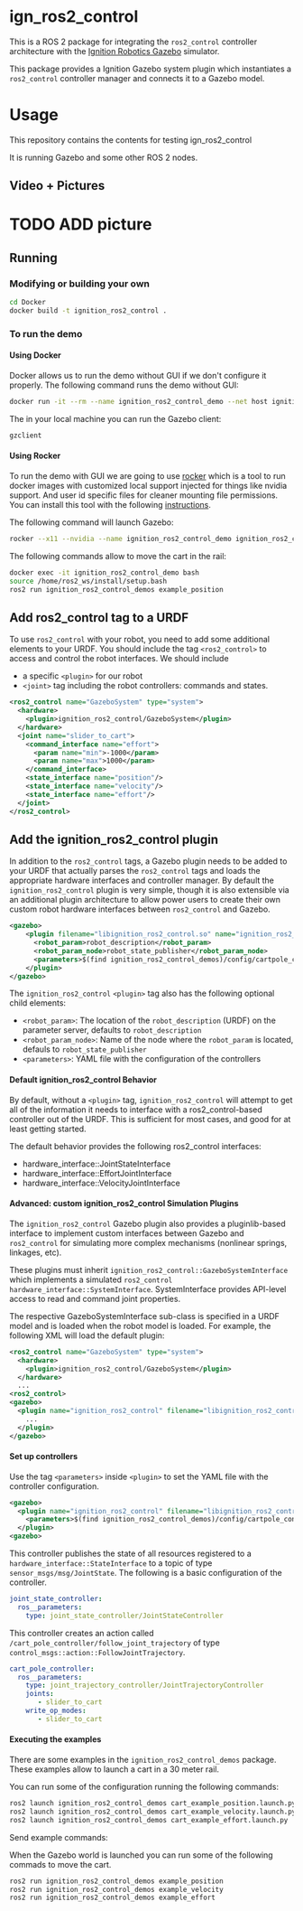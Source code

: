 # ign_ros2_control

This is a ROS 2 package for integrating the `ros2_control` controller architecture with the [Ignition Robotics Gazebo](http://ignitionrobotics.org/) simulator.

This package provides a Ignition Gazebo system plugin which instantiates a `ros2_control` controller manager and connects it to a Gazebo model.

# Usage

This repository contains the contents for testing ign_ros2_control

It is running Gazebo and some other ROS 2 nodes.

## Video + Pictures

# TODO ADD picture

## Running

### Modifying or building your own

```bash
cd Docker
docker build -t ignition_ros2_control .
```

### To run the demo

#### Using Docker

Docker allows us to run the demo without GUI if we don't configure it properly. The following command runs the demo without GUI:

```bash
docker run -it --rm --name ignition_ros2_control_demo --net host ignition_ros2_control ros2 launch ignition_ros2_control_demos cart_example_position.launch.py gui:=false
```

The in your local machine you can run the Gazebo client:

```bash
gzclient
```

#### Using Rocker

To run the demo with GUI we are going to use [rocker](https://github.com/osrf/rocker/) which is a tool to run docker
images with customized local support injected for things like nvidia support. And user id specific files for cleaner
mounting file permissions. You can install this tool with the following [instructions](https://github.com/osrf/rocker/#installation).

The following command will launch Gazebo:

```bash
rocker --x11 --nvidia --name ignition_ros2_control_demo ignition_ros2_control:latest
```

The following commands allow to move the cart in the rail:

```bash
docker exec -it ignition_ros2_control_demo bash
source /home/ros2_ws/install/setup.bash
ros2 run ignition_ros2_control_demos example_position
```


## Add ros2_control tag to a URDF

To use `ros2_control` with your robot, you need to add some additional elements to your URDF.
You should include the tag `<ros2_control>` to access and control the robot interfaces. We should
include

 - a specific `<plugin>` for our robot
 - `<joint>` tag including the robot controllers: commands and states.

```xml
<ros2_control name="GazeboSystem" type="system">
  <hardware>
    <plugin>ignition_ros2_control/GazeboSystem</plugin>
  </hardware>
  <joint name="slider_to_cart">
    <command_interface name="effort">
      <param name="min">-1000</param>
      <param name="max">1000</param>
    </command_interface>
    <state_interface name="position"/>
    <state_interface name="velocity"/>
    <state_interface name="effort"/>
  </joint>
</ros2_control>
```

## Add the ignition_ros2_control plugin

In addition to the `ros2_control` tags, a Gazebo plugin needs to be added to your URDF that
actually parses the `ros2_control` tags and loads the appropriate hardware interfaces and
controller manager. By default the `ignition_ros2_control` plugin is very simple, though it is also
extensible via an additional plugin architecture to allow power users to create their own custom
robot hardware interfaces between `ros2_control` and Gazebo.

```xml
<gazebo>
    <plugin filename="libignition_ros2_control.so" name="ignition_ros2_control">
      <robot_param>robot_description</robot_param>
      <robot_param_node>robot_state_publisher</robot_param_node>
      <parameters>$(find ignition_ros2_control_demos)/config/cartpole_controller.yaml</parameters>
    </plugin>
</gazebo>
```

The `ignition_ros2_control` `<plugin>` tag also has the following optional child elements:

 - `<robot_param>`: The location of the `robot_description` (URDF) on the parameter server, defaults to `robot_description`
 - `<robot_param_node>`: Name of the node where the `robot_param` is located, defauls to `robot_state_publisher`
 - `<parameters>`: YAML file with the configuration of the controllers

#### Default ignition_ros2_control Behavior

By default, without a `<plugin>` tag, `ignition_ros2_control` will attempt to get all of the information it needs to interface with a ros2_control-based controller out of the URDF. This is sufficient for most cases, and good for at least getting started.

The default behavior provides the following ros2_control interfaces:

 - hardware_interface::JointStateInterface
 - hardware_interface::EffortJointInterface
 - hardware_interface::VelocityJointInterface

#### Advanced: custom ignition_ros2_control Simulation Plugins

The `ignition_ros2_control` Gazebo plugin also provides a pluginlib-based interface to implement custom interfaces between Gazebo and `ros2_control` for simulating more complex mechanisms (nonlinear springs, linkages, etc).

These plugins must inherit `ignition_ros2_control::GazeboSystemInterface` which implements a simulated `ros2_control`
`hardware_interface::SystemInterface`. SystemInterface provides API-level access to read and command joint properties.

The respective GazeboSystemInterface sub-class is specified in a URDF model and is loaded when the
robot model is loaded. For example, the following XML will load the default plugin:
```xml
<ros2_control name="GazeboSystem" type="system">
  <hardware>
    <plugin>ignition_ros2_control/GazeboSystem</plugin>
  </hardware>
  ...
<ros2_control>
<gazebo>
  <plugin name="ignition_ros2_control" filename="libignition_ros2_control.so">
    ...
  </plugin>
</gazebo>
```

#### Set up controllers

Use the tag `<parameters>` inside `<plugin>` to set the YAML file with the controller configuration.

```xml
<gazebo>
  <plugin name="ignition_ros2_control" filename="libignition_ros2_control.so">
    <parameters>$(find ignition_ros2_control_demos)/config/cartpole_controller.yaml</parameters>
  </plugin>
<gazebo>
```

This controller publishes the state of all resources registered to a
`hardware_interface::StateInterface` to a topic of type `sensor_msgs/msg/JointState`.
The following is a basic configuration of the controller.

```yaml
joint_state_controller:
  ros__parameters:
    type: joint_state_controller/JointStateController
```

This controller creates an action called `/cart_pole_controller/follow_joint_trajectory` of type `control_msgs::action::FollowJointTrajectory`.

```yaml
cart_pole_controller:
  ros__parameters:
    type: joint_trajectory_controller/JointTrajectoryController
    joints:
       - slider_to_cart
    write_op_modes:
       - slider_to_cart
```
#### Executing the examples

There are some examples in the `ignition_ros2_control_demos` package. These examples allow to launch a cart in a 30 meter rail.

You can run some of the configuration running the following commands:

```bash
ros2 launch ignition_ros2_control_demos cart_example_position.launch.py
ros2 launch ignition_ros2_control_demos cart_example_velocity.launch.py
ros2 launch ignition_ros2_control_demos cart_example_effort.launch.py
```

Send example commands:

When the Gazebo world is launched you can run some of the following commads to move the cart.

```bash
ros2 run ignition_ros2_control_demos example_position
ros2 run ignition_ros2_control_demos example_velocity
ros2 run ignition_ros2_control_demos example_effort
```
